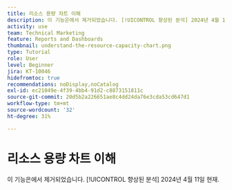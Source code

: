 ```yaml
---
title: 리소스 용량 차트 이해
description: 이 기능은에서 제거되었습니다. [!UICONTROL 향상된 분석] 2024년 4월 11일 현재.
activity: use
team: Technical Marketing
feature: Reports and Dashboards
thumbnail: understand-the-resource-capacity-chart.png
type: Tutorial
role: User
level: Beginner
jira: KT-10046
hidefromtoc: true
recommendations: noDisplay,noCatalog
exl-id: ec21049e-4f39-4bb4-91d2-c8873151811c
source-git-commit: 20d5b2a226651ae8c4dd24da76e3cda53cd647d1
workflow-type: tm+mt
source-wordcount: '32'
ht-degree: 31%

---
```


# 리소스 용량 차트 이해

이 기능은에서 제거되었습니다. [!UICONTROL 향상된 분석] 2024년 4월 11일 현재.

